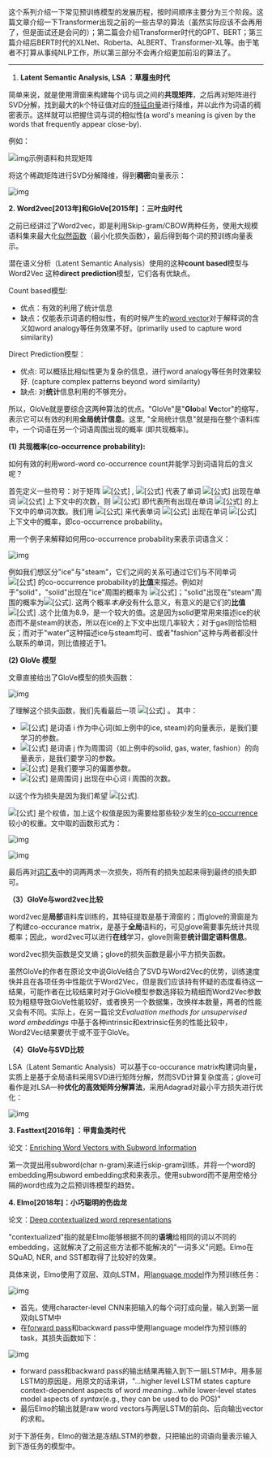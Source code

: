 这个系列介绍一下常见预训练模型的发展历程，按时间顺序主要分为三个阶段。这篇文章介绍一下Transformer出现之前的一些古早的算法（虽然实际应该不会再用了，但是面试还是会问的）；第二篇会介绍Transformer时代的GPT、BERT；第三篇介绍后BERT时代的XLNet、Roberta、ALBERT、Transformer-XL等。由于笔者不打算从事纯NLP工作，所以第三部分不会再介绍更加前沿的算法了。

------

1. **Latent Semantic Analysis, LSA ：草履虫时代**

简单来说，就是使用滑窗来构建每个词与词之间的**共现矩阵**，之后再对矩阵进行SVD分解，找到最大的k个特征值对应的[特征向量](https://www.zhihu.com/search?q=%E7%89%B9%E5%BE%81%E5%90%91%E9%87%8F&search_source=Entity&hybrid_search_source=Entity&hybrid_search_extra=%7B%22sourceType%22%3A%22article%22%2C%22sourceId%22%3A439751231%7D)进行降维，并以此作为词语的稠密表示。这样就可以把握住词与词的相似性(a word's meaning is given by the words that frequently appear close-by).

例如：

![img示例语料和共现矩阵](https://pic2.zhimg.com/80/v2-69d5371090220d855f5638f273999965_1440w.jpg)           

将这个稀疏矩阵进行SVD分解降维，得到**稠密**向量表示：

![img](https://pic2.zhimg.com/80/v2-28fde49ba0389e9d4ecb762f878b9d91_1440w.jpg)

**2. Word2vec[2013年]和GloVe[2015年] ：三叶虫时代**

之前已经讲过了Word2vec，即是利用Skip-gram/CBOW两种任务，使用大规模语料集来最大化[似然函数](https://www.zhihu.com/search?q=%E4%BC%BC%E7%84%B6%E5%87%BD%E6%95%B0&search_source=Entity&hybrid_search_source=Entity&hybrid_search_extra=%7B%22sourceType%22%3A%22article%22%2C%22sourceId%22%3A439751231%7D)（最小化损失函数），最后得到每个词的预训练向量表示。

潜在语义分析（Latent Semantic Analysis）使用的这种**count based**模型与Word2Vec 这种**direct prediction**模型，它们各有优缺点。

Count based模型:

- 优点：有效的利用了统计信息
- 缺点：仅能表示词语的相似性，有的时候产生的[word vector](https://www.zhihu.com/search?q=word+vector&search_source=Entity&hybrid_search_source=Entity&hybrid_search_extra=%7B%22sourceType%22%3A%22article%22%2C%22sourceId%22%3A439751231%7D)对于解释词的含义如word analogy等任务效果不好。(primarily used to capture word similarity)

Direct Prediction模型：

- 优点: 可以概括比相似性更为复杂的信息，进行word analogy等任务时效果较好. (capture complex patterns beyond word similarity)
- 缺点: 对**统计**信息利用的不够充分。

所以，GloVe就是要综合这两种算法的优点。"GloVe"是"**Glo**bal **Ve**ctor"的缩写，表示它可以有效的利用**全局统计信息**。这里, "全局统计信息"就是指在整个语料库中，一个词语在另一个词语周围出现的概率 (即共现概率)。

**(1) 共现概率(co-occurrence probability):**

如何有效的利用word-word co-occurrence count并能学习到词语背后的含义呢？

首先定义一些符号：对于矩阵 ![[公式]](https://www.zhihu.com/equation?tex=X) , ![[公式]](https://www.zhihu.com/equation?tex=X_%7Bij%7D) 代表了单词 ![[公式]](https://www.zhihu.com/equation?tex=j) 出现在单词 ![[公式]](https://www.zhihu.com/equation?tex=i) 上下文中的次数，则 ![[公式]](https://www.zhihu.com/equation?tex=X_i+%3D+%5Csum_k+X_%7Bik%7D) 即代表所有出现在单词 ![[公式]](https://www.zhihu.com/equation?tex=i) 的上下文中的单词次数。我们用 ![[公式]](https://www.zhihu.com/equation?tex=P_%7Bij%7D+%3D+P%28j%7Ci%29+%3D+X_%7Bij%7D%2FX_i) 来代表单词 ![[公式]](https://www.zhihu.com/equation?tex=j) 出现在单词 ![[公式]](https://www.zhihu.com/equation?tex=i) 上下文中的概率，即co-occurrence probability。

用一个例子来解释如何用co-occurrence probability来表示词语含义：

![img](https://pic2.zhimg.com/80/v2-5b4ba7fdc8f783183d09df63e4d92d31_1440w.jpg)

例如我们想区分"ice"与"steam"，它们之间的关系可通过它们与不同单词 ![[公式]](https://www.zhihu.com/equation?tex=x) 的co-occurrence probability的**比值**来描述。例如对于"solid"，"solid"出现在"ice"周围的概率为 ![[公式]](https://www.zhihu.com/equation?tex=1.9+%5Ctimes+10%5E%7B-4%7D)；"solid"出现在"steam"周围的概率为![[公式]](https://www.zhihu.com/equation?tex=2.2+%5Ctimes+10%7B-5%7D). 这两个概率*本身*没有什么意义，有意义的是它们的**比值**![[公式]](https://www.zhihu.com/equation?tex=%5Cfrac%7BP%28solid%7Cice%29%7D%7BP%28solid%7Csteam%29%7D+) .这个比值为8.9，是一个较大的值。这是因为solid更常用来描述ice的状态而不是steam的状态，所以在ice的上下文中出现几率较大；对于gas则恰恰相反；而对于"water"这种描述ice与steam均可、或者"fashion"这种与两者都没什么联系的单词，则比值接近于1。

**(2) GloVe 模型**

文章直接给出了GloVe模型的损失函数：

![img](https://pic1.zhimg.com/80/v2-ad5df36fd206564b884763ccdd23d5a8_1440w.png)

了理解这个损失函数，我们先看最后一项 ![[公式]](https://www.zhihu.com/equation?tex=w_i%5ET+%5Chat+w_j+%2B+b_i+%2B+%5Chat+b_j+-+log+X_%7Bij%7D) 。 其中：

- ![[公式]](https://www.zhihu.com/equation?tex=w_i) 是词语 i 作为中心词(如上例中的ice, steam)的向量表示，是我们要学习的参数。
- ![[公式]](https://www.zhihu.com/equation?tex=%5Chat+w_j+) 是词语 j 作为周围词（如上例中的solid, gas, water, fashion）的向量表示，是我们要学习的参数。
- ![[公式]](https://www.zhihu.com/equation?tex=b++_i+%E2%80%8B++%2C++%5Chat%7Bb+_j%7D+%E2%80%8B) 是我们要学习的偏置参数。
- ![[公式]](https://www.zhihu.com/equation?tex=X_%7Bij%7D) 是周围词 j 出现在中心词 i 周围的次数。

以这个作为损失是因为我们希望 ![[公式]](https://www.zhihu.com/equation?tex=w_i%5ET+%5Chat+w_j+%2B+b_i+%2B+%5Chat+b_j+%3D+log+X_%7Bij%7D).

![[公式]](https://www.zhihu.com/equation?tex=f%28X_%7Bij%7D%E2%80%8B%29) 是个权值，加上这个权值是因为需要给那些较少发生的[co-occurrence](https://www.zhihu.com/search?q=co-occurrence&search_source=Entity&hybrid_search_source=Entity&hybrid_search_extra=%7B%22sourceType%22%3A%22article%22%2C%22sourceId%22%3A439751231%7D)较小的权重。文中取的函数形式为：

![img](https://pic2.zhimg.com/80/v2-9e715f7008904ddd83cb54601dcf07c9_1440w.jpg)

![img](https://pic2.zhimg.com/80/v2-d40ee971598c7b89b7814075a6cb2689_1440w.jpg)

最后再对[词汇表](https://www.zhihu.com/search?q=%E8%AF%8D%E6%B1%87%E8%A1%A8&search_source=Entity&hybrid_search_source=Entity&hybrid_search_extra=%7B%22sourceType%22%3A%22article%22%2C%22sourceId%22%3A439751231%7D)中的词两两求一次损失，将所有的损失加起来得到最终的损失即可。

**（3）GloVe与word2vec比较**

word2vec是**局部**语料库训练的，其特征提取是基于滑窗的；而glove的滑窗是为了构建co-occurance matrix，是基于**全局**语料的，可见glove需要事先统计共现概率；因此，word2vec可以进行**在线**学习，glove则需要**统计固定语料信息**。

word2vec损失函数是交叉熵；glove的损失函数是最小平方损失函数。

虽然GloVe的作者在原论文中说GloVe结合了SVD与Word2Vec的优势，训练速度快并且在各项任务中性能优于Word2Vec，但是我们应该持有怀疑的态度看待这一结果，可能作者在比较结果时对于GloVe模型参数选择较为精细而Word2Vec参数较为粗糙导致GloVe性能较好，或者换另一个数据集，改换样本数量，两者的性能又会有不同。实际上，在另一篇论文*Evaluation methods for unsupervised word embeddings* 中基于各种intrinsic和extrinsic任务的性能比较中，Word2Vec结果要优于或不亚于GloVe。

**（4）GloVe与SVD比较**

LSA（Latent Semantic Analysis）可以基于co-occurance matrix构建词向量，实质上是基于全局语料采用SVD进行矩阵分解，然而SVD计算复杂度高；glove可看作是对LSA一种**优化的高效矩阵分解算法**，采用Adagrad对最小平方损失进行优化：

![img](https://pic2.zhimg.com/80/v2-45f4d38850b5bdd75d888952fad38cf5_1440w.png)

**3. Fasttext[2016年] ：甲胄鱼类时代**

论文：[Enriching Word Vectors with Subword Information](https://link.zhihu.com/?target=https%3A//arxiv.org/pdf/1607.04606.pdf)

第一次提出用subword(char n-gram)来进行skip-gram训练，并将一个word的embedding用subword embedding求和来表示。使用subword而不是用空格分隔的word也成为之后预训练模型的趋势。

**4. Elmo[2018年]：小巧聪明的伤齿龙**

论文：[Deep contextualized word representations](https://link.zhihu.com/?target=https%3A//arxiv.org/pdf/1802.05365.pdf)

"contextualized"指的就是Elmo能够根据不同的**语境**给相同的词以不同的embedding，这就解决了之前这些方法都不能解决的"一词多义"问题。Elmo在SQuAD, NER, and SST都取得了比较好的效果。

具体来说，Elmo使用了双层、双向LSTM，用[language model](https://www.zhihu.com/search?q=language+model&search_source=Entity&hybrid_search_source=Entity&hybrid_search_extra=%7B%22sourceType%22%3A%22article%22%2C%22sourceId%22%3A439751231%7D)作为预训练任务：

![img](https://pic2.zhimg.com/v2-fe2b4127e35049dfacc03c60d64598b9_b.jpg)

- 首先，使用character-level CNN来把输入的每个词打成向量，输入到第一层双向LSTM中
- 在[forward pass](https://www.zhihu.com/search?q=forward+pass&search_source=Entity&hybrid_search_source=Entity&hybrid_search_extra=%7B%22sourceType%22%3A%22article%22%2C%22sourceId%22%3A439751231%7D)和backward pass中使用language model作为预训练的task，其损失函数如下：

![img](https://pic3.zhimg.com/80/v2-be129ed94545b152c2b305537574e4fa_1440w.jpg)

- forward pass和backward pass的输出结果再输入到下一层LSTM中。用多层LSTM的原因是，用原文的话来讲，"...higher level LSTM states capture context-dependent aspects of word *meaning*...while lower-level states model aspects of *syntax*(e.g., they can be used to do POS)"
- 最后Elmo的输出就是raw word vectors与两层LSTM的前向、后向输出vector的求和。

对于下游任务，Elmo的做法是冻结LSTM的参数，只把输出的词语向量表示输入到下游任务的模型中。